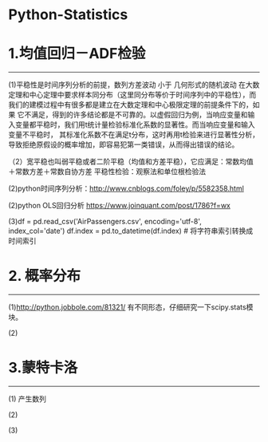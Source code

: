 # Python-Statistics

# 1.均值回归－ADF检验
_______

(1)平稳性是时间序列分析的前提，数列方差波动 小于 几何形式的随机波动
在大数定理和中心定理中要求样本同分布（这里同分布等价于时间序列中的平稳性），而我们的建模过程中有很多都是建立在大数定理和中心极限定理的前提条件下的，如果
它不满足，得到的许多结论都是不可靠的。以虚假回归为例，当响应变量和输入变量都平稳时，我们用t统计量检验标准化系数的显著性。而当响应变量和输入变量不平稳时，
其标准化系数不在满足t分布，这时再用t检验来进行显著性分析，导致拒绝原假设的概率增加，即容易犯第一类错误，从而得出错误的结论。

（2）宽平稳也叫弱平稳或者二阶平稳（均值和方差平稳），它应满足：常数均值＋常数方差＋常数自协方差
平稳性检验：观察法和单位根检验法

(2)python时间序列分析：http://www.cnblogs.com/foley/p/5582358.html

(2)python OLS回归分析 https://www.joinquant.com/post/1786?f=wx


(3)df = pd.read_csv('AirPassengers.csv', encoding='utf-8', index_col='date')
df.index = pd.to_datetime(df.index)  # 将字符串索引转换成时间索引


#  2. 概率分布
_____

(1)http://python.jobbole.com/81321/
有不同形态，仔细研究一下scipy.stats模块。


(2)

# 3.蒙特卡洛
_____

(1) 产生数列

(2)


(3)
